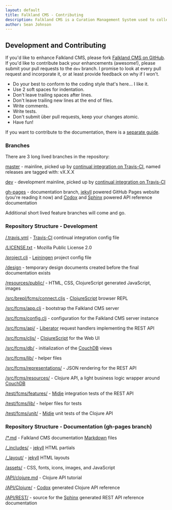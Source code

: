 ```yaml
---
layout: default
title: Falkland CMS - Contributing
description: Falkland CMS is a Curation Management System used to collect, organize, curate and present the knowledge that exists in the world about a particular topic.
author: Sean Johnson
---
```


## Development and Contributing

If you'd like to enhance Falkland CMS, please fork [Falkland CMS on GitHub](https://github.com/SnootyMonkey/Falkland-CMS). If you'd like to contribute back your enhancements (awesome!), please submit your pull requests to the `dev` branch. I promise to look at every pull request and incorporate it, or at least provide feedback on why if I won't.

* Do your best to conform to the coding style that's here... I like it.
* Use 2 soft spaces for indentation.
* Don't leave trailing spaces after lines.
* Don't leave trailing new lines at the end of files.
* Write comments.
* Write tests.
* Don't submit über pull requests, keep your changes atomic.
* Have fun!

If you want to contribute to the documentation, there is a [separate guide](https://github.com/SnootyMonkey/Falkland-CMS/blob/gh-pages/README.md).

### Branches

There are 3 long lived branches in the repository:

[master](https://github.com/SnootyMonkey/Falkland-CMS/tree/master) - mainline, picked up by [continual integration on Travis-CI](https://travis-ci.org/SnootyMonkey/Falkland-CMS), named releases are tagged with: vX.X.X

[dev](https://github.com/SnootyMonkey/Falkland-CMS/tree/dev) - development mainline, picked up by [continual integration on Travis-CI](https://travis-ci.org/SnootyMonkey/Falkland-CMS)

[gh-pages](https://github.com/SnootyMonkey/Falkland-CMS/tree/gh-pages) - documentation branch, [jekyll](http://jekyllrb.com/) powered GitHub Pages website (you're reading it now) and [Codox](https://github.com/weavejester/codox) and [Sphinx](http://sphinx-doc.org/) powered API reference documentation

Additional short lived feature branches will come and go.


### Repository Structure - Development

[/.travis.yml](https://github.com/SnootyMonkey/Falkland-CMS/blob/master/.travis.yml) - [Travis-CI](https://travis-ci.org/SnootyMonkey/Falkland-CMS) continual integration config file

[/LICENSE.txt](https://github.com/SnootyMonkey/Falkland-CMS/blob/master/LICENSE.txt) - Mozilla Public License 2.0

[/project.clj](https://github.com/SnootyMonkey/Falkland-CMS/blob/master/project.clj) - [Leiningen](http://leiningen.org/) project config file

[/design](https://github.com/SnootyMonkey/Falkland-CMS/blob/master/design/) - temporary design documents created before the final documentation exists 

[/resources/public/](https://github.com/SnootyMonkey/Falkland-CMS/blob/master/resources/public/) - HTML, CSS, ClojureScript generated JavaScript, images

[/src/brepl/fcms/connect.cljs](https://github.com/SnootyMonkey/Falkland-CMS/blob/master/src/brepl/fcms/connect.cljs) - [ClojureScript](https://github.com/clojure/clojurescript) browser REPL

[/src/fcms/app.clj](https://github.com/SnootyMonkey/Falkland-CMS/blob/master/src/fcms/app.clj) - bootstrap the Falkland CMS server

[/src/fcms/config.clj](https://github.com/SnootyMonkey/Falkland-CMS/blob/master/src/fcms/config.clj) - configuration for the Falkland CMS server instance

[/src/fcms/api/](https://github.com/SnootyMonkey/Falkland-CMS/blob/master/src/fcms/api/) - [Liberator](http://clojure-liberator.github.io/liberator/) request handlers implementing the REST API

[/src/fcms/cljs/](https://github.com/SnootyMonkey/Falkland-CMS/blob/master/src/fcms/cljs/) - [ClojureScript](https://github.com/clojure/clojurescript) for the Web UI

[/src/fcms/db/](https://github.com/SnootyMonkey/Falkland-CMS/blob/master/src/fcms/db/) - initialization of the [CouchDB](http://couchdb.apache.org/) views

[/src/fcms/lib/](https://github.com/SnootyMonkey/Falkland-CMS/blob/master/src/fcms/lib/) - helper files

[/src/fcms/representations/](https://github.com/SnootyMonkey/Falkland-CMS/blob/master/src/fcms/representations/) - JSON rendering for the REST API

[/src/fcms/resources/](https://github.com/SnootyMonkey/Falkland-CMS/blob/master/src/fcms/resources/) - Clojure API, a light business logic wrapper around [CouchDB](http://couchdb.apache.org/)

[/test/fcms/features/](https://github.com/SnootyMonkey/Falkland-CMS/blob/master/test/fcms/integration/) - [Midje](https://github.com/marick/Midje) integration tests of the REST API

[/test/fcms/lib/](https://github.com/SnootyMonkey/Falkland-CMS/blob/master/test/fcms/lib/) - helper files for tests

[/test/fcms/unit/](https://github.com/SnootyMonkey/Falkland-CMS/blob/master/test/fcms/unit/) - [Midje](https://github.com/marick/Midje) unit tests of the Clojure API

### Repository Structure - Documentation (gh-pages branch)

[/*.md](https://github.com/SnootyMonkey/Falkland-CMS/blob/gh-pages/) - Falkland CMS documentation [Markdown](http://daringfireball.net/projects/markdown/) files 

[/_includes/](https://github.com/SnootyMonkey/Falkland-CMS/blob/gh-pages/_includes/) - [jekyll](http://jekyllrb.com/) HTML partials

[/_layout/](https://github.com/SnootyMonkey/Falkland-CMS/blob/gh-pages/_layouts/) - [jekyll](http://jekyllrb.com/) HTML layouts

[/assets/](https://github.com/SnootyMonkey/Falkland-CMS/blob/gh-pages/assets/) - CSS, fonts, icons, images, and JavaScript

[/API/clojure.md](https://github.com/SnootyMonkey/Falkland-CMS/blob/gh-pages/API/clojure.md) - Clojure API tutorial

[/API/Clojure/](https://github.com/SnootyMonkey/Falkland-CMS/blob/gh-pages/API/Clojure/) - [Codox](https://github.com/weavejester/codox) generated Clojure API reference

[/API/REST/](https://github.com/SnootyMonkey/Falkland-CMS/blob/gh-pages/API/REST/) - source for the [Sphinx](http://sphinx-doc.org/) generated REST API reference documentation